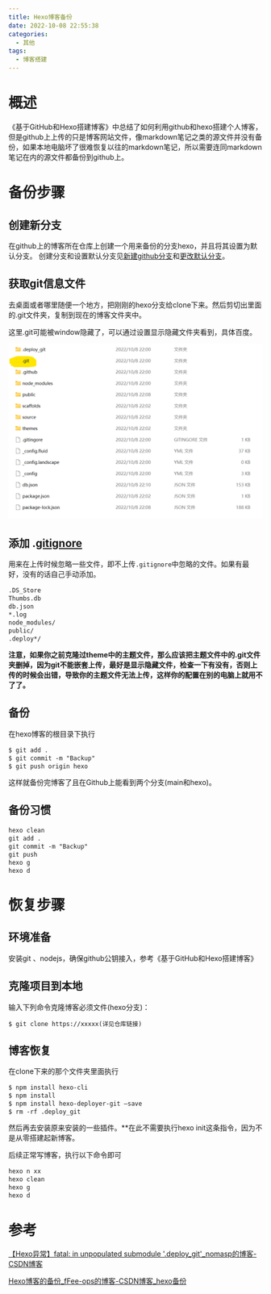 ```yaml
---
title: Hexo博客备份
date: 2022-10-08 22:55:38
categories: 
  - 其他
tags: 
  - 博客搭建
---
```


# 概述

《基于GitHub和Hexo搭建博客》中总结了如何利用github和hexo搭建个人博客，但是github上上传的只是博客网站文件，像markdown笔记之类的源文件并没有备份，如果本地电脑坏了很难恢复以往的markdown笔记，所以需要连同markdown笔记在内的源文件都备份到github上。

# 备份步骤

## 创建新分支

在github上的博客所在仓库上创建一个用来备份的分支hexo，并且将其设置为默认分支。
创建分支和设置默认分支见[新建github分支](https://blog.csdn.net/weixin_50486192/article/details/123227246)和[更改默认分支](https://docs.github.com/zh/repositories/configuring-branches-and-merges-in-your-repository/managing-branches-in-your-repository/changing-the-default-branch)。

## 获取git信息文件

去桌面或者哪里随便一个地方，把刚刚的hexo分支给clone下来。然后剪切出里面的.git文件夹，复制到现在的博客文件夹中。

这里.git可能被window隐藏了，可以通过设置显示隐藏文件夹看到，具体百度。

![](./2022-10-08-Hexo博客备份/git文件.png)

## 添加 .[gitignore](https://so.csdn.net/so/search?q=gitignore&spm=1001.2101.3001.7020)

用来在上传时候忽略一些文件，即不上传`.gitignore`中忽略的文件。如果有最好，没有的话自己手动添加。

```
.DS_Store
Thumbs.db
db.json
*.log
node_modules/
public/
.deploy*/
```

**注意，如果你之前克隆过theme中的主题文件，那么应该把主题文件中的.git文件夹删掉，因为git不能嵌套上传，最好是显示隐藏文件，检查一下有没有，否则上传的时候会出错，导致你的主题文件无法上传，这样你的配置在别的电脑上就用不了了。**

## 备份

在hexo博客的根目录下执行

```
$ git add .
$ git commit -m "Backup"
$ git push origin hexo
```

这样就备份完博客了且在Github上能看到两个分支(main和hexo)。

## 备份习惯

```
hexo clean
git add .
git commit -m "Backup"
git push
hexo g
hexo d
```

# 恢复步骤

## 环境准备

安装git 、nodejs，确保github公钥接入，参考《基于GitHub和Hexo搭建博客》

## 克隆项目到本地

输入下列命令克隆博客必须文件(hexo分支)：

```
$ git clone https://xxxxx(详见仓库链接)
```

## 博客恢复

在clone下来的那个文件夹里面执行

```
$ npm install hexo-cli
$ npm install
$ npm install hexo-deployer-git –save
$ rm -rf .deploy_git
```

然后再去安装原来安装的一些插件。**在此不需要执行hexo init这条指令，因为不是从零搭建起新博客。

后续正常写博客，执行以下命令即可

```
hexo n xx
hexo clean
hexo g
hexo d
```

# 参考

[【Hexo异常】fatal: in unpopulated submodule '.deploy_git'_nomasp的博客-CSDN博客](https://blog.csdn.net/NoMasp/article/details/79504699)

[ Hexo博客的备份_fFee-ops的博客-CSDN博客_hexo备份](https://blog.csdn.net/qq_21040559/article/details/109702142)
